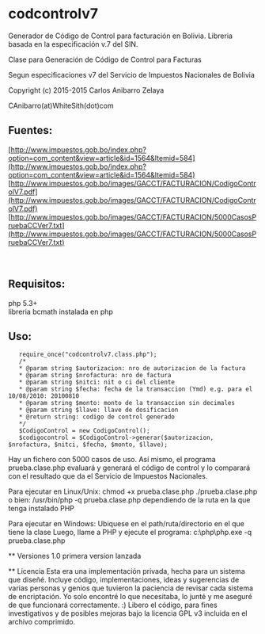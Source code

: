 # codcontrolv7
Generador de Código de Control para facturación en Bolivia. Libreria basada en la especificación v.7 del SIN.


Clase para Generación de Código de Control para Facturas<br />

Segun especificaciones v7 del Servicio de Impuestos Nacionales de Bolivia<br />

Copyright (c) 2015-2015 Carlos Anibarro Zelaya<br />

CAnibarro(at)WhiteSith(dot)com



## Fuentes:
  [http://www.impuestos.gob.bo/index.php?option=com_content&view=article&id=1564&Itemid=584](http://www.impuestos.gob.bo/index.php?option=com_content&view=article&id=1564&Itemid=584)<br />
  [http://www.impuestos.gob.bo/images/GACCT/FACTURACION/CodigoControlV7.pdf](http://www.impuestos.gob.bo/images/GACCT/FACTURACION/CodigoControlV7.pdf)<br />
  [http://www.impuestos.gob.bo/images/GACCT/FACTURACION/5000CasosPruebaCCVer7.txt](http://www.impuestos.gob.bo/images/GACCT/FACTURACION/5000CasosPruebaCCVer7.txt)<br />
<br /><br />
 
## Requisitos:<br />
   php 5.3+<br />
   libreria bcmath instalada en php<br />

## Uso:
```
   require_once("codcontrolv7.class.php");
   /*
   * @param string $autorizacion: nro de autorizacion de la factura
   * @param string $nrofactura: nro de factura
   * @param string $nitci: nit o ci del cliente
   * @param string $fecha: fecha de la transaccion (Ymd) e.g. para el 10/08/2010: 20100810
   * @param string $monto: monto de la transaccion sin decimales
   * @param string $llave: llave de dosificacion
   * @return string: codigo de control generado
   */
   $CodigoControl = new CodigoControl();
   $codigocontrol = $CodigoControl->generar($autorizacion, $nrofactura, $nitci, $fecha, $monto, $llave);
```

  Hay un fichero con 5000 casos de uso.
  Así mismo, el programa prueba.clase.php evaluará y generará el código de control y lo comparará con el resultado
  que da el Servicio de Impuestos Nacionales.

  Para ejecutar en Linux/Unix:
  chmod +x prueba.clase.php
  ./prueba.clase.php
  o bien:
  /usr/bin/php -q prueba.clase.php
  dependiendo de la ruta en la que tenga instalado PHP

  Para ejecutar en Windows:
  Ubiquese en el path/ruta/directorio en el que tiene la clase
  Luego, llame a PHP y ejecute el programa:
  c:\php\php.exe -q prueba.clase.php

** Versiones
   1.0 primera version lanzada

** Licencia
   Esta era una implementación privada, hecha para un sistema que diseñé.
   Incluye código, implementaciones, ideas y sugerencias de varias personas y genios
   que tuvieron la paciencia de revisar cada sistema de encriptación. 
   Yo solo encontré lo que necesitaba, lo junté y me aseguré de que
   funcionará correctamente. :)
   Libero el código, para fines investigativos y de posibles mejoras bajo la licencia
   GPL v3 incluida en el archivo comprimido.

